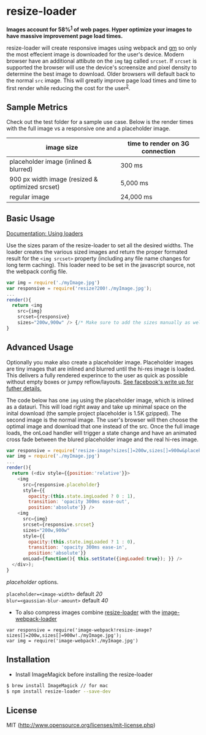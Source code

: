 # resize-loader

**Images account for 58%<sup>[1][image-stats]</sup> of web pages. 
Hyper optimize your images to have massive improvement page load 
times.**

resize-loader will create responsive images using webpack and 
[gm](http://aheckmann.github.io/gm/) so only the most effecient image 
is downloaded for the user's device. Modern browser have an additional 
attibute on the `img` tag called `srcset`. If `srcset` is supported the 
browser will use the device's screensize and pixel density to determine 
the best image to download. Older browsers will default back to the 
normal `src` image.  This will greatly improve page load times and time 
to first render while reducing the cost for the 
user<sup>[2][cost-site]</sup>.

## Sample Metrics
Check out the test folder for a sample use case. Below is the render 
times with the full image vs a responsive one and a placeholder image.


| image size | time to render on 3G connection |
| ------------- | ------------- |
| placeholder image (inlined & blurred) | 300 ms |
| 900 px width image (resized & optimized srcset) | 5,000 ms |
| regular image | 24,000 ms |


## Basic Usage

[Documentation: Using loaders](http://webpack.github.io/docs/using-loaders.html)

Use the sizes param of the resize-loader to set all the desired 
widths. The loader creates the various sized images and return the 
proper formated result for the `<img srcset>` property (including any 
file name changes for long term caching). This loader need to be set in 
the javascript source, not the webpack config file.

```js
var img = require('./myImage.jpg')
var responsive = require('resize?200!./myImage.jpg');
...
render(){
  return <img
    src={img}
    srcset={responsive}
    sizes="200w,900w" /> {/* Make sure to add the sizes manually as well. */}
}

```

## Advanced Usage

Optionally you make also create a placeholder image. Placeholder images 
are tiny images that are inlined and blurred until the hi-res image is 
loaded. This delivers a fully rendered experince to the user as quick 
as possible without empty boxes or jumpy reflow/layouts. 
[See facebook's write up for futher details.](https://code.facebook.com/posts/991252547593574/the-technology-behind-preview-photos)

The code below has one `img` using the placeholder image, which is 
inlined as a datauri. This will load right away and take up minimal 
space on the inital download (the sample project placeholder is 1.5K 
gzipped). The second image is the normal image. The user's browser will 
then choose the optimal image and download that one instead of the src. 
Once the full image loads, the onLoad handler will trigger a state 
change and have an animated cross fade between the blured placeholder 
image and the real hi-res image.

``` javascript
var responsive = require('resize-image?sizes[]=200w,sizes[]=900w&placeholder=20&blur=40!./myImage.jpg');
var img = require('./myImage.jpg')
...
render(){
  return (<div style={{position:'relative'}}>
    <img
      src={responsive.placeholder}
      style={{
        opacity:(this.state.imgLoaded ? 0 : 1),
        transition: 'opacity 300ms ease-out',
        position:'absolute'}} />
    <img
      src={img}
      srcset={responsive.srcset}
      sizes="200w,900w"
      style={{
        opacity:(this.state.imgLoaded ? 1 : 0),
        transition: 'opacity 300ms ease-in',
        position:'absolute'}}
      onLoad={function(){ this.setState({imgLoaded:true}); }} />
  </div>);
}
```

*placeholder* options.  

`placeholder=<image-width>` default _20_  
`blur=<gaussian-blur-amount>` default _40_  

* To also compress images combine [resize-loader](https://github.com/Levelmoney/resize-loader) with the [image-webpack-loader](https://github.com/tcoopman/image-webpack-loader)
```
var responsive = require('image-webpack!resize-image?sizes[]=200w,sizes[]=900w!./myImage.jpg');
var img = require('image-webpack!./myImage.jpg')
```


## Installation

* Install ImageMagick before installing the resize-loader

```sh
$ brew install ImageMagick // for mac
$ npm install resize-loader --save-dev
```


## License

MIT (http://www.opensource.org/licenses/mit-license.php)

[image-stats]: http://royal.pingdom.com/2011/11/21/web-pages-getting-bloated-here-is-why/
[cost-site]: http://whatdoesmysitecost.com/
